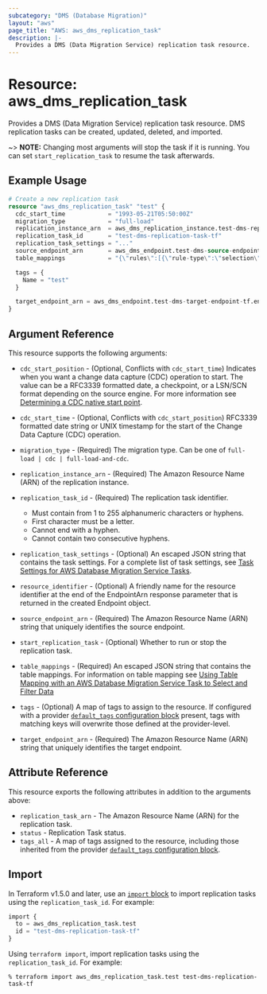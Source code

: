 ```yaml
---
subcategory: "DMS (Database Migration)"
layout: "aws"
page_title: "AWS: aws_dms_replication_task"
description: |-
  Provides a DMS (Data Migration Service) replication task resource.
---
```


# Resource: aws_dms_replication_task

Provides a DMS (Data Migration Service) replication task resource. DMS replication tasks can be created, updated, deleted, and imported.

~> **NOTE:** Changing most arguments will stop the task if it is running. You can set `start_replication_task` to resume the task afterwards.

## Example Usage

```terraform
# Create a new replication task
resource "aws_dms_replication_task" "test" {
  cdc_start_time            = "1993-05-21T05:50:00Z"
  migration_type            = "full-load"
  replication_instance_arn  = aws_dms_replication_instance.test-dms-replication-instance-tf.replication_instance_arn
  replication_task_id       = "test-dms-replication-task-tf"
  replication_task_settings = "..."
  source_endpoint_arn       = aws_dms_endpoint.test-dms-source-endpoint-tf.endpoint_arn
  table_mappings            = "{\"rules\":[{\"rule-type\":\"selection\",\"rule-id\":\"1\",\"rule-name\":\"1\",\"object-locator\":{\"schema-name\":\"%\",\"table-name\":\"%\"},\"rule-action\":\"include\"}]}"

  tags = {
    Name = "test"
  }

  target_endpoint_arn = aws_dms_endpoint.test-dms-target-endpoint-tf.endpoint_arn
}
```

## Argument Reference

This resource supports the following arguments:

* `cdc_start_position` - (Optional, Conflicts with `cdc_start_time`) Indicates when you want a change data capture (CDC) operation to start. The value can be a RFC3339 formatted date, a checkpoint, or a LSN/SCN format depending on the source engine. For more information see [Determining a CDC native start point](https://docs.aws.amazon.com/dms/latest/userguide/CHAP_Task.CDC.html#CHAP_Task.CDC.StartPoint.Native).
* `cdc_start_time` - (Optional, Conflicts with `cdc_start_position`) RFC3339 formatted date string or UNIX timestamp for the start of the Change Data Capture (CDC) operation.
* `migration_type` - (Required) The migration type. Can be one of `full-load | cdc | full-load-and-cdc`.
* `replication_instance_arn` - (Required) The Amazon Resource Name (ARN) of the replication instance.
* `replication_task_id` - (Required) The replication task identifier.

    - Must contain from 1 to 255 alphanumeric characters or hyphens.
    - First character must be a letter.
    - Cannot end with a hyphen.
    - Cannot contain two consecutive hyphens.

* `replication_task_settings` - (Optional) An escaped JSON string that contains the task settings. For a complete list of task settings, see [Task Settings for AWS Database Migration Service Tasks](http://docs.aws.amazon.com/dms/latest/userguide/CHAP_Tasks.CustomizingTasks.TaskSettings.html).
* `resource_identifier` - (Optional) A friendly name for the resource identifier at the end of the EndpointArn response parameter that is returned in the created Endpoint object.
* `source_endpoint_arn` - (Required) The Amazon Resource Name (ARN) string that uniquely identifies the source endpoint.
* `start_replication_task` - (Optional) Whether to run or stop the replication task.
* `table_mappings` - (Required) An escaped JSON string that contains the table mappings. For information on table mapping see [Using Table Mapping with an AWS Database Migration Service Task to Select and Filter Data](http://docs.aws.amazon.com/dms/latest/userguide/CHAP_Tasks.CustomizingTasks.TableMapping.html)
* `tags` - (Optional) A map of tags to assign to the resource. If configured with a provider [`default_tags` configuration block](https://registry.terraform.io/providers/hashicorp/aws/latest/docs#default_tags-configuration-block) present, tags with matching keys will overwrite those defined at the provider-level.
* `target_endpoint_arn` - (Required) The Amazon Resource Name (ARN) string that uniquely identifies the target endpoint.

## Attribute Reference

This resource exports the following attributes in addition to the arguments above:

* `replication_task_arn` - The Amazon Resource Name (ARN) for the replication task.
* `status` - Replication Task status.
* `tags_all` - A map of tags assigned to the resource, including those inherited from the provider [`default_tags` configuration block](https://registry.terraform.io/providers/hashicorp/aws/latest/docs#default_tags-configuration-block).

## Import

In Terraform v1.5.0 and later, use an [`import` block](https://developer.hashicorp.com/terraform/language/import) to import replication tasks using the `replication_task_id`. For example:

```terraform
import {
  to = aws_dms_replication_task.test
  id = "test-dms-replication-task-tf"
}
```

Using `terraform import`, import replication tasks using the `replication_task_id`. For example:

```console
% terraform import aws_dms_replication_task.test test-dms-replication-task-tf
```
